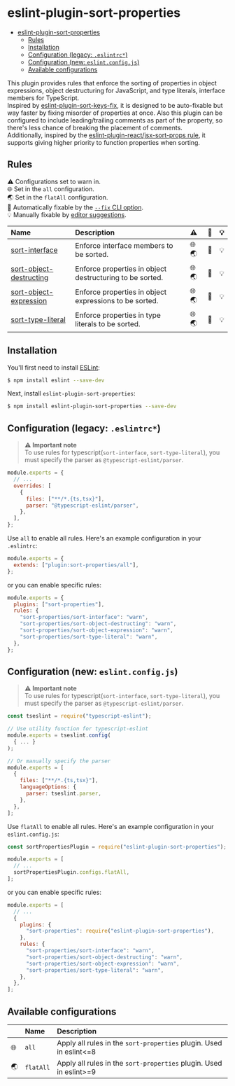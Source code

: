 # eslint-plugin-sort-properties

- [eslint-plugin-sort-properties](#eslint-plugin-sort-properties)
  - [Rules](#rules)
  - [Installation](#installation)
  - [Configuration (legacy: `.eslintrc*`)](#configuration-legacy-eslintrc)
  - [Configuration (new: `eslint.config.js`)](#configuration-new-eslintconfigjs)
  - [Available configurations](#available-configurations)

This plugin provides rules that enforce the sorting of properties in object expressions, object destructuring for JavaScript, and type literals, interface members for TypeScript.\
Inspired by [eslint-plugin-sort-keys-fix](https://www.npmjs.com/package/eslint-plugin-sort-keys-fix), it is designed to be auto-fixable but way faster by fixing misorder of properties at once. Also this plugin can be configured to include leading/trailing comments as part of the property, so there's less chance of breaking the placement of comments.\
Additionally, inspired by the [eslint-plugin-react/jsx-sort-props rule](https://github.com/jsx-eslint/eslint-plugin-react/blob/master/docs/rules/jsx-sort-props.md), it supports giving higher priority to function properties when sorting.

## Rules

<!-- begin auto-generated rules list -->

⚠️ Configurations set to warn in.\
🌐 Set in the `all` configuration.\
🌏 Set in the `flatAll` configuration.\
🔧 Automatically fixable by the [`--fix` CLI option](https://eslint.org/docs/user-guide/command-line-interface#--fix).\
💡 Manually fixable by [editor suggestions](https://eslint.org/docs/latest/use/core-concepts#rule-suggestions).

| Name                                                             | Description                                              | ⚠️    | 🔧  | 💡  |
| :--------------------------------------------------------------- | :------------------------------------------------------- | :---- | :-- | :-- |
| [sort-interface](docs/rules/sort-interface.md)                   | Enforce interface members to be sorted.                  | 🌐 🌏 | 🔧  | 💡  |
| [sort-object-destructing](docs/rules/sort-object-destructing.md) | Enforce properties in object destructuring to be sorted. | 🌐 🌏 | 🔧  | 💡  |
| [sort-object-expression](docs/rules/sort-object-expression.md)   | Enforce properties in object expressions to be sorted.   | 🌐 🌏 | 🔧  | 💡  |
| [sort-type-literal](docs/rules/sort-type-literal.md)             | Enforce properties in type literals to be sorted.        | 🌐 🌏 | 🔧  | 💡  |

<!-- end auto-generated rules list -->

## Installation

You'll first need to install [ESLint](http://eslint.org):

```bash
$ npm install eslint --save-dev
```

Next, install `eslint-plugin-sort-properties`:

```bash
$ npm install eslint-plugin-sort-properties --save-dev
```

## Configuration (legacy: `.eslintrc*`)

> **⚠️ Important note**\
> To use rules for typescript(`sort-interface`, `sort-type-literal`), you must specify the parser as `@typescript-eslint/parser`.

```js
module.exports = {
  // ...
  overrides: [
    {
      files: ["**/*.{ts,tsx}"],
      parser: "@typescript-eslint/parser",
    },
  ],
};
```

Use `all` to enable all rules. Here's an example configuration in your `.eslintrc`:

```js
module.exports = {
  extends: ["plugin:sort-properties/all"],
};
```

or you can enable specific rules:

```js
module.exports = {
  plugins: ["sort-properties"],
  rules: {
    "sort-properties/sort-interface": "warn",
    "sort-properties/sort-object-destructing": "warn",
    "sort-properties/sort-object-expression": "warn",
    "sort-properties/sort-type-literal": "warn",
  },
};
```

## Configuration (new: `eslint.config.js`)

> **⚠️ Important note**\
> To use rules for typescript(`sort-interface`, `sort-type-literal`), you must specify the parser as `@typescript-eslint/parser`.

```js
const tseslint = require("typescript-eslint");

// Use utility function for typescript-eslint
module.exports = tseslint.config(
  { ... }
);

// Or manually specify the parser
module.exports = [
  {
    files: ["**/*.{ts,tsx}"],
    languageOptions: {
      parser: tseslint.parser,
    },
  },
];
```

Use `flatAll` to enable all rules. Here's an example configuration in your `eslint.config.js`:

```js
const sortPropertiesPlugin = require("eslint-plugin-sort-properties");

module.exports = [
  // ...
  sortPropertiesPlugin.configs.flatAll,
];
```

or you can enable specific rules:

```js
module.exports = [
  // ...
  {
    plugins: {
      "sort-properties": require("eslint-plugin-sort-properties"),
    },
    rules: {
      "sort-properties/sort-interface": "warn",
      "sort-properties/sort-object-destructing": "warn",
      "sort-properties/sort-object-expression": "warn",
      "sort-properties/sort-type-literal": "warn",
    },
  },
];
```

## Available configurations

<!-- begin auto-generated configs list -->

|     | Name      | Description                                                        |
| :-- | :-------- | :----------------------------------------------------------------- |
| 🌐  | `all`     | Apply all rules in the `sort-properties` plugin. Used in eslint<=8 |
| 🌏  | `flatAll` | Apply all rules in the `sort-properties` plugin. Used in eslint>=9 |

<!-- end auto-generated configs list -->
